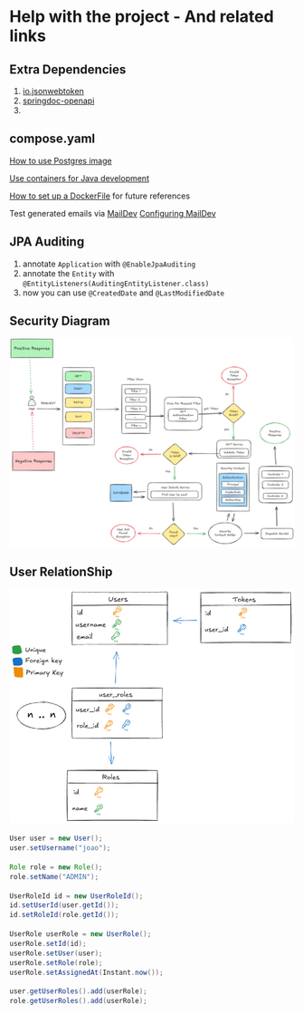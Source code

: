 # Help with the project - And related links

## Extra Dependencies

1. [io.jsonwebtoken](https://github.com/jwtk/jjwt?tab=readme-ov-file#maven)
2. [springdoc-openapi](https://springdoc.org/#getting-started)
3.

## compose.yaml

[How to use Postgres image](https://docs.docker.com/guides/java/develop/#dockerfile-for-development)

[Use containers for Java development](https://docs.docker.com/guides/java/develop/)

[How to set up a DockerFile](https://docs.docker.com/guides/java/develop/#dockerfile-for-development) for future references

Test generated emails via [MailDev](https://github.com/maildev/maildev)
[Configuring MailDev](https://github.com/maildev/maildev?tab=readme-ov-file#configure-your-project)

## JPA Auditing

1. annotate `Application` with `@EnableJpaAuditing`
2. annotate the `Entity` with `@EntityListeners(AuditingEntityListener.class)`
3. now you can use `@CreatedDate` and `@LastModifiedDate`

## Security Diagram

![Security Diagram](diagrams/Security.png)

## User RelationShip

![User Relationship](diagrams/Database.png)

```java
User user = new User();
user.setUsername("joao");

Role role = new Role();
role.setName("ADMIN");

UserRoleId id = new UserRoleId();
id.setUserId(user.getId());
id.setRoleId(role.getId());

UserRole userRole = new UserRole();
userRole.setId(id);
userRole.setUser(user);
userRole.setRole(role);
userRole.setAssignedAt(Instant.now());

user.getUserRoles().add(userRole);
role.getUserRoles().add(userRole);
```
